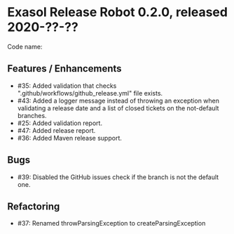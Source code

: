 # Exasol Release Robot 0.2.0, released 2020-??-??

Code name: 

## Features / Enhancements

* #35: Added validation that checks ".github/workflows/github_release.yml" file exists.
* #43: Added a logger message instead of throwing an exception when validating a release date and a list of closed tickets on the not-default branches. 
* #25: Added validation report.
* #47: Added release report.
* #36: Added Maven release support.

## Bugs

* #39: Disabled the GitHub issues check if the branch is not the default one.

## Refactoring

* #37: Renamed throwParsingException to createParsingException